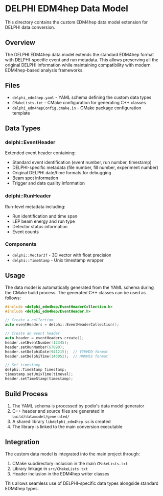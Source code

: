 # DELPHI EDM4hep Data Model

This directory contains the custom EDM4hep data model extension for DELPHI data conversion.

## Overview

The DELPHI EDM4hep data model extends the standard EDM4hep format with DELPHI-specific event and run metadata. This allows preserving all the original DELPHI information while maintaining compatibility with modern EDM4hep-based analysis frameworks.

## Files

- `delphi_edm4hep.yaml` - YAML schema defining the custom data types
- `CMakeLists.txt` - CMake configuration for generating C++ classes
- `delphi_edm4hepConfig.cmake.in` - CMake package configuration template

## Data Types

### delphi::EventHeader

Extended event header containing:
- Standard event identification (event number, run number, timestamp)
- DELPHI-specific metadata (file number, fill number, experiment number)
- Original DELPHI date/time formats for debugging
- Beam spot information
- Trigger and data quality information

### delphi::RunHeader

Run-level metadata including:
- Run identification and time span
- LEP beam energy and run type
- Detector status information
- Event counts

### Components

- `delphi::Vector3f` - 3D vector with float precision
- `delphi::TimeStamp` - Unix timestamp wrapper

## Usage

The data model is automatically generated from the YAML schema during the CMake build process. The generated C++ classes can be used as follows:

```cpp
#include <delphi_edm4hep/EventHeaderCollection.h>
#include <delphi_edm4hep/EventHeader.h>

// Create a collection
auto eventHeaders = delphi::EventHeaderCollection();

// Create an event header
auto header = eventHeaders.create();
header.setEventNumber(12345);
header.setRunNumber(67890);
header.setDelphiDate(941215);  // YYMMDD format
header.setDelphiTime(143052);  // HHMMSS format

// Set timestamp
delphi::TimeStamp timestamp;
timestamp.setUnixTime(timeval);
header.setTimeStamp(timestamp);
```

## Build Process

1. The YAML schema is processed by podio's data model generator
2. C++ header and source files are generated in `build/datamodel/generated/`
3. A shared library `libdelphi_edm4hep.so` is created
4. The library is linked to the main conversion executable

## Integration

The custom data model is integrated into the main project through:
1. CMake subdirectory inclusion in the main `CMakeLists.txt`
2. Library linkage in `src/CMakeLists.txt`
3. Header inclusion in the EDM4hep writer classes

This allows seamless use of DELPHI-specific data types alongside standard EDM4hep types.
